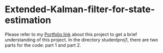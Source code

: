 # Extended-Kalman-filter-for-state-estimation

Please refer to my [Portfolio link](https://www.notion.so/Extended-Kalman-filter-for-state-estimation-fd08ab2a4278453ab05cb0bbe836f183?pvs=4) about this project to get a brief understanding of this project.
In the directory studentproj1, there are two parts for the code: part 1 and part 2. 
